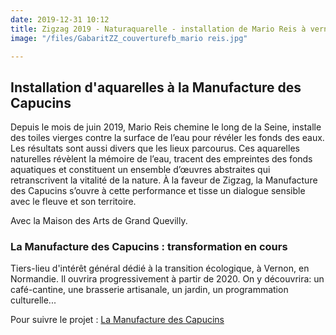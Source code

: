 ```yaml
---
date: 2019-12-31 10:12
title: Zigzag 2019 - Naturaquarelle - installation de Mario Reis à vernon
image: "/files/GabaritZZ_couverturefb_mario reis.jpg"

---
```

## Installation d'aquarelles à la Manufacture des Capucins

Depuis le mois de juin 2019, Mario Reis chemine le long de la Seine, installe des toiles vierges contre la surface de l’eau pour révéler les fonds des eaux. Les résultats sont aussi divers que les lieux parcourus. Ces aquarelles naturelles révèlent la mémoire de l’eau, tracent des empreintes des fonds aquatiques et constituent un ensemble d’œuvres abstraites qui retranscrivent la vitalité de la nature. À la faveur de Zigzag, la Manufacture des Capucins s’ouvre à cette performance et tisse un dialogue sensible avec le fleuve et son territoire.

Avec la Maison des Arts de Grand Quevilly.

### La Manufacture des Capucins : transformation en cours

Tiers-lieu d'intérêt général dédié à la transition écologique, à Vernon, en Normandie. Il ouvrira progressivement à partir de 2020. On y découvrira: un café-cantine, une brasserie artisanale, un jardin, un programmation culturelle...

Pour suivre le projet : [La Manufacture des Capucins](https://www.facebook.com/LaManufactureDesCapucins/)